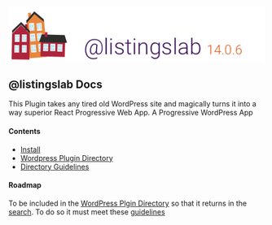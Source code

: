 ![header](./media/png/header.png)  
## @listingslab Docs

This Plugin takes any tired old WordPress site and magically turns it into a way superior React Progressive Web App. A Progressive WordPress App

#### Contents

- [Install](./md/010_install.md) 
- [Wordpress Plugin Directory](./md/030_wp_plugin_directory.md) 
- [Directory Guidelines](./md/020_wp_plugin_guidelines.md) 


#### Roadmap

To be included in the [WordPress Plgin Directory](./md/030_wp_plugin_directory.md) so that it returns in the [search](https://wordpress.org/plugins/search/listingslab/). To do so it must meet these [guidelines](./md/020_wp_plugin_guidelines.md)

